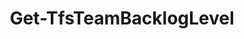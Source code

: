 ﻿---
title: Get-TfsTeamBacklogLevel
breadcrumbs: [ "Team", "Backlog" ]
parent: "Team.Backlog"
description: "Gets information about one or more backlog levels of a given team. "
remarks: 
parameterSets: 
  "_All_": [ Backlog, Collection, Project, Team ] 
  "__AllParameterSets":  
    Backlog: 
      type: "object"  
      position: "0"  
    Collection: 
      type: "object"  
    Project: 
      type: "object"  
    Team: 
      type: "object" 
parameters: 
  - name: "Backlog" 
    description: "Specifies one or more backlog level configurations to be returned. Valid values are the name (e.g. \"Stories\") or the ID (e.g. \"Microsoft.RequirementCategory\") of the backlog level to return. Wilcards are supported. When omitted, returns all backlogs levels of the given team. " 
    globbing: false 
    position: 0 
    type: "object" 
    aliases: [ Name ] 
    defaultValue: "*" 
  - name: "Name" 
    description: "Specifies one or more backlog level configurations to be returned. Valid values are the name (e.g. \"Stories\") or the ID (e.g. \"Microsoft.RequirementCategory\") of the backlog level to return. Wilcards are supported. When omitted, returns all backlogs levels of the given team. This is an alias of the Backlog parameter." 
    globbing: false 
    position: 0 
    type: "object" 
    aliases: [ Name ] 
    defaultValue: "*" 
  - name: "Team" 
    description: "Specifies the name of the Team, its ID (a GUID), or a Microsoft.TeamFoundation.Core.WebApi.WebApiTeam object to connect to. When omitted, it defaults to the connection set by Connect-TfsTeam (if any). For more details, see the Get-TfsTeam cmdlet. " 
    globbing: false 
    pipelineInput: "true (ByValue)" 
    type: "object" 
  - name: "Project" 
    description: "Specifies the name of the Team Project, its ID (a GUID), or a Microsoft.TeamFoundation.Core.WebApi.TeamProject object to connect to. When omitted, it defaults to the connection set by Connect-TfsTeamProject (if any). For more details, see the Get-TfsTeamProject cmdlet. " 
    globbing: false 
    type: "object" 
  - name: "Collection" 
    description: "Specifies the URL to the Team Project Collection or Azure DevOps Organization to connect to, a TfsTeamProjectCollection object (Windows PowerShell only), or a VssConnection object. You can also connect to an Azure DevOps Services organizations by simply providing its name instead of the full URL. For more details, see the Get-TfsTeamProjectCollection cmdlet. When omitted, it defaults to the connection set by Connect-TfsTeamProjectCollection (if any). " 
    globbing: false 
    type: "object"
inputs: 
  - type: "System.Object" 
    description: "Specifies the name of the Team, its ID (a GUID), or a Microsoft.TeamFoundation.Core.WebApi.WebApiTeam object to connect to. When omitted, it defaults to the connection set by Connect-TfsTeam (if any). For more details, see the Get-TfsTeam cmdlet. "
outputs: 
  - type: "Microsoft.TeamFoundation.Work.WebApi.BacklogLevelConfiguration" 
    description: 
notes: 
relatedLinks: 
  - text: "Online Version:" 
    uri: "https://tfscmdlets.dev/docs/cmdlets/Team/Backlog/Get-TfsTeamBacklogLevel"
aliases: 
examples: 
---
